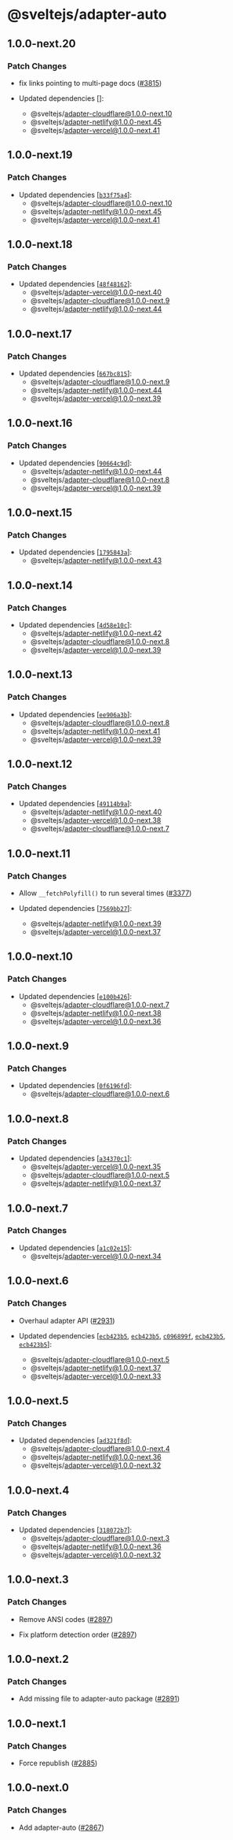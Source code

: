 # @sveltejs/adapter-auto

## 1.0.0-next.20

### Patch Changes

- fix links pointing to multi-page docs ([#3815](https://github.com/sveltejs/kit/pull/3815))

- Updated dependencies []:
  - @sveltejs/adapter-cloudflare@1.0.0-next.10
  - @sveltejs/adapter-netlify@1.0.0-next.45
  - @sveltejs/adapter-vercel@1.0.0-next.41

## 1.0.0-next.19

### Patch Changes

- Updated dependencies [[`b33f75a4`](https://github.com/sveltejs/kit/commit/b33f75a4edc49d345baf3f6a5bd232232223dcc5)]:
  - @sveltejs/adapter-cloudflare@1.0.0-next.10
  - @sveltejs/adapter-netlify@1.0.0-next.45
  - @sveltejs/adapter-vercel@1.0.0-next.41

## 1.0.0-next.18

### Patch Changes

- Updated dependencies [[`48f48162`](https://github.com/sveltejs/kit/commit/48f481626908377aa156a4cc4e177d2d7d663c81)]:
  - @sveltejs/adapter-vercel@1.0.0-next.40
  - @sveltejs/adapter-cloudflare@1.0.0-next.9
  - @sveltejs/adapter-netlify@1.0.0-next.44

## 1.0.0-next.17

### Patch Changes

- Updated dependencies [[`667bc815`](https://github.com/sveltejs/kit/commit/667bc8152d094c4537cfc3329dba7c6bb4b9eac1)]:
  - @sveltejs/adapter-cloudflare@1.0.0-next.9
  - @sveltejs/adapter-netlify@1.0.0-next.44
  - @sveltejs/adapter-vercel@1.0.0-next.39

## 1.0.0-next.16

### Patch Changes

- Updated dependencies [[`90664c9d`](https://github.com/sveltejs/kit/commit/90664c9dd9749086ac0b34aa2acd625174af80cf)]:
  - @sveltejs/adapter-netlify@1.0.0-next.44
  - @sveltejs/adapter-cloudflare@1.0.0-next.8
  - @sveltejs/adapter-vercel@1.0.0-next.39

## 1.0.0-next.15

### Patch Changes

- Updated dependencies [[`1795843a`](https://github.com/sveltejs/kit/commit/1795843ac8551cc06009bd5868c7ef2a65c00200)]:
  - @sveltejs/adapter-netlify@1.0.0-next.43

## 1.0.0-next.14

### Patch Changes

- Updated dependencies [[`4d58e10c`](https://github.com/sveltejs/kit/commit/4d58e10c36cab47d40c161a87c82512bebeb6b90)]:
  - @sveltejs/adapter-netlify@1.0.0-next.42
  - @sveltejs/adapter-cloudflare@1.0.0-next.8
  - @sveltejs/adapter-vercel@1.0.0-next.39

## 1.0.0-next.13

### Patch Changes

- Updated dependencies [[`ee906a3b`](https://github.com/sveltejs/kit/commit/ee906a3b2b103e4523eb1b6bb13f04d03eb35238)]:
  - @sveltejs/adapter-cloudflare@1.0.0-next.8
  - @sveltejs/adapter-netlify@1.0.0-next.41
  - @sveltejs/adapter-vercel@1.0.0-next.39

## 1.0.0-next.12

### Patch Changes

- Updated dependencies [[`49114b9a`](https://github.com/sveltejs/kit/commit/49114b9a37e93335b027865e68fa4d58a0a7a2e5)]:
  - @sveltejs/adapter-netlify@1.0.0-next.40
  - @sveltejs/adapter-vercel@1.0.0-next.38
  - @sveltejs/adapter-cloudflare@1.0.0-next.7

## 1.0.0-next.11

### Patch Changes

- Allow `__fetchPolyfill()` to run several times ([#3377](https://github.com/sveltejs/kit/pull/3377))

- Updated dependencies [[`7569bb27`](https://github.com/sveltejs/kit/commit/7569bb27a640c2bbff6ac02a4c44fdf456bdc227)]:
  - @sveltejs/adapter-netlify@1.0.0-next.39
  - @sveltejs/adapter-vercel@1.0.0-next.37

## 1.0.0-next.10

### Patch Changes

- Updated dependencies [[`e100b426`](https://github.com/sveltejs/kit/commit/e100b4269f159016d7235869d002b8a623d8066b)]:
  - @sveltejs/adapter-cloudflare@1.0.0-next.7
  - @sveltejs/adapter-netlify@1.0.0-next.38
  - @sveltejs/adapter-vercel@1.0.0-next.36

## 1.0.0-next.9

### Patch Changes

- Updated dependencies [[`0f6196fd`](https://github.com/sveltejs/kit/commit/0f6196fd52d59b20df661743dee274e0040813b8)]:
  - @sveltejs/adapter-cloudflare@1.0.0-next.6

## 1.0.0-next.8

### Patch Changes

- Updated dependencies [[`a34370c1`](https://github.com/sveltejs/kit/commit/a34370c14af0179b0194deae3050330379cf138d)]:
  - @sveltejs/adapter-vercel@1.0.0-next.35
  - @sveltejs/adapter-cloudflare@1.0.0-next.5
  - @sveltejs/adapter-netlify@1.0.0-next.37

## 1.0.0-next.7

### Patch Changes

- Updated dependencies [[`a1c02e15`](https://github.com/sveltejs/kit/commit/a1c02e158ae324953c1588aefeae35eee23280bf)]:
  - @sveltejs/adapter-vercel@1.0.0-next.34

## 1.0.0-next.6

### Patch Changes

- Overhaul adapter API ([#2931](https://github.com/sveltejs/kit/pull/2931))

- Updated dependencies [[`ecb423b5`](https://github.com/sveltejs/kit/commit/ecb423b54d459be8c0693c723799be4171369afd), [`ecb423b5`](https://github.com/sveltejs/kit/commit/ecb423b54d459be8c0693c723799be4171369afd), [`c096899f`](https://github.com/sveltejs/kit/commit/c096899f12c96de34811b6f9ebfc1601d39daa2e), [`ecb423b5`](https://github.com/sveltejs/kit/commit/ecb423b54d459be8c0693c723799be4171369afd), [`ecb423b5`](https://github.com/sveltejs/kit/commit/ecb423b54d459be8c0693c723799be4171369afd)]:
  - @sveltejs/adapter-cloudflare@1.0.0-next.5
  - @sveltejs/adapter-netlify@1.0.0-next.37
  - @sveltejs/adapter-vercel@1.0.0-next.33

## 1.0.0-next.5

### Patch Changes

- Updated dependencies [[`ad321f8d`](https://github.com/sveltejs/kit/commit/ad321f8d7dadf3f5b874d5aa434776a968e1bc8b)]:
  - @sveltejs/adapter-cloudflare@1.0.0-next.4
  - @sveltejs/adapter-netlify@1.0.0-next.36
  - @sveltejs/adapter-vercel@1.0.0-next.32

## 1.0.0-next.4

### Patch Changes

- Updated dependencies [[`318072b7`](https://github.com/sveltejs/kit/commit/318072b786fe018507ae13df6da2f0bb693587e8)]:
  - @sveltejs/adapter-cloudflare@1.0.0-next.3
  - @sveltejs/adapter-netlify@1.0.0-next.36
  - @sveltejs/adapter-vercel@1.0.0-next.32

## 1.0.0-next.3

### Patch Changes

- Remove ANSI codes ([#2897](https://github.com/sveltejs/kit/pull/2897))

* Fix platform detection order ([#2897](https://github.com/sveltejs/kit/pull/2897))

## 1.0.0-next.2

### Patch Changes

- Add missing file to adapter-auto package ([#2891](https://github.com/sveltejs/kit/pull/2891))

## 1.0.0-next.1

### Patch Changes

- Force republish ([#2885](https://github.com/sveltejs/kit/pull/2885))

## 1.0.0-next.0

### Patch Changes

- Add adapter-auto ([#2867](https://github.com/sveltejs/kit/pull/2867))
